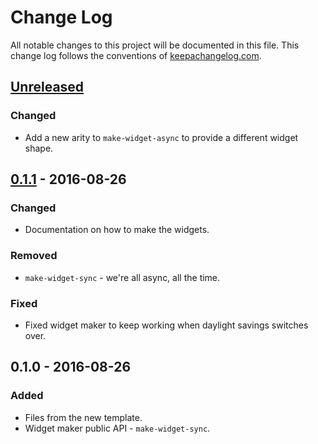 # Change Log
All notable changes to this project will be documented in this file. This change log follows the conventions of [keepachangelog.com](http://keepachangelog.com/).

## [Unreleased]
### Changed
- Add a new arity to `make-widget-async` to provide a different widget shape.

## [0.1.1] - 2016-08-26
### Changed
- Documentation on how to make the widgets.

### Removed
- `make-widget-sync` - we're all async, all the time.

### Fixed
- Fixed widget maker to keep working when daylight savings switches over.

## 0.1.0 - 2016-08-26
### Added
- Files from the new template.
- Widget maker public API - `make-widget-sync`.

[Unreleased]: https://github.com/your-name/feline/compare/0.1.1...HEAD
[0.1.1]: https://github.com/your-name/feline/compare/0.1.0...0.1.1
